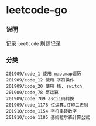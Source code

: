 # leetcode-go

### 说明

记录 `leetcode` 刷题记录

### 分类

    201909/code_1 使用 map,map遍历  
    201909/code_12 使用 字符操作  
    201909/code_20 使用 栈, switch  
    201909/code_78 幂运算  
    201909/code_709 ascii码转换  
    201909/code_1178 位运算,打印二进制  
    201910/code_1154 字符串转数字  
    201910/code_1185 基姆拉尔森计算公式  
